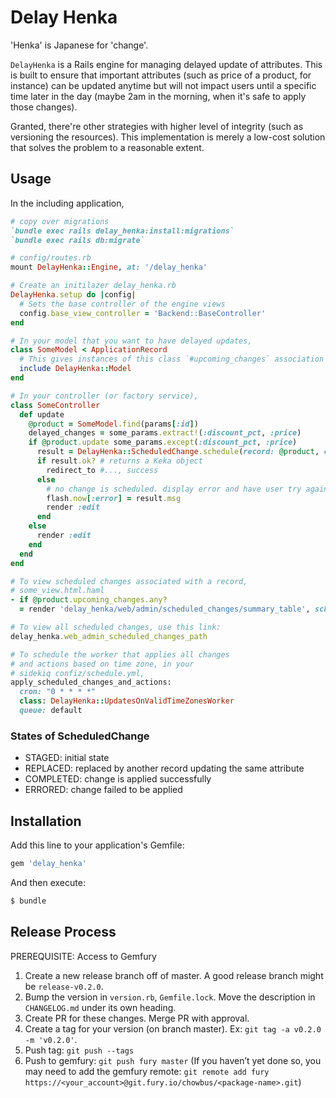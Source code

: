 # Delay Henka

'Henka' is Japanese for 'change'.

`DelayHenka` is a Rails engine for managing delayed update of attributes. This is built to ensure that important attributes (such as price of a product, for instance) can be updated anytime but will not impact users until a specific time later in the day (maybe 2am in the morning, when it's safe to apply those changes).

Granted, there're other strategies with higher level of integrity (such as versioning the resources). This implementation is merely a low-cost solution that solves the problem to a reasonable extent.

## Usage

In the including application,
```ruby
# copy over migrations
`bundle exec rails delay_henka:install:migrations`
`bundle exec rails db:migrate`

# config/routes.rb
mount DelayHenka::Engine, at: '/delay_henka'

# Create an initilazer delay_henka.rb
DelayHenka.setup do |config|
  # Sets the base controller of the engine views
  config.base_view_controller = 'Backend::BaseController'
end

# In your model that you want to have delayed updates,
class SomeModel < ApplicationRecord
  # This gives instances of this class `#upcoming_changes` association with staged ScheduledChange
  include DelayHenka::Model
end

# In your controller (or factory service),
class SomeController
  def update
    @product = SomeModel.find(params[:id])
    delayed_changes = some_params.extract!(:discount_pct, :price)
    if @product.update some_params.except(:discount_pct, :price)
      result = DelayHenka::ScheduledChange.schedule(record: @product, changes: delayed_changes, by_email: current_user.email, time_zone: Time.zone.name)
      if result.ok? # returns a Keka object
        redirect_to #..., success
      else
        # no change is scheduled. display error and have user try again.
        flash.now[:error] = result.msg
        render :edit
      end
    else
      render :edit
    end
  end
end

# To view scheduled changes associated with a record,
# some_view.html.haml
- if @product.upcoming_changes.any?
  = render 'delay_henka/web/admin/scheduled_changes/summary_table', scheduled_changes: @product.upcoming_changes

# To view all scheduled changes, use this link:
delay_henka.web_admin_scheduled_changes_path

# To schedule the worker that applies all changes
# and actions based on time zone, in your
# sidekiq confiz/schedule.yml,
apply_scheduled_changes_and_actions:
  cron: "0 * * * *"
  class: DelayHenka::UpdatesOnValidTimeZonesWorker
  queue: default
```

### States of ScheduledChange

* STAGED:     initial state
* REPLACED:   replaced by another record updating the same attribute
* COMPLETED:  change is applied successfully
* ERRORED:    change failed to be applied

## Installation
Add this line to your application's Gemfile:

```ruby
gem 'delay_henka'
```

And then execute:
```bash
$ bundle
```

## Release Process

PREREQUISITE: Access to Gemfury

1. Create a new release branch off of master. A good release branch might be `release-v0.2.0`.
2. Bump the version in `version.rb`, `Gemfile.lock`. Move the description in `CHANGELOG.md` under its own heading.
3. Create PR for these changes. Merge PR with approval.
4. Create a tag for your version (on branch master). Ex: `git tag -a v0.2.0 -m 'v0.2.0'`.
5. Push tag: `git push --tags`
6. Push to gemfury: `git push fury master` (If you haven’t yet done so, you may need to add the gemfury remote: `git remote add fury https://<your_account>@git.fury.io/chowbus/<package-name>.git`)
